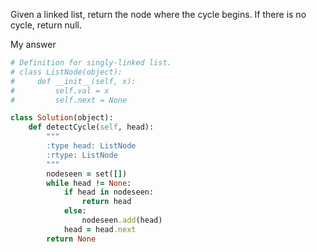 Given a linked list, return the node where the cycle begins. If there is no cycle, return null.

My answer

```ruby
# Definition for singly-linked list.
# class ListNode(object):
#     def __init__(self, x):
#         self.val = x
#         self.next = None

class Solution(object):
    def detectCycle(self, head):
        """
        :type head: ListNode
        :rtype: ListNode
        """
        nodeseen = set([])
        while head != None:
            if head in nodeseen:
                return head
            else:
                nodeseen.add(head)
            head = head.next
        return None
```
